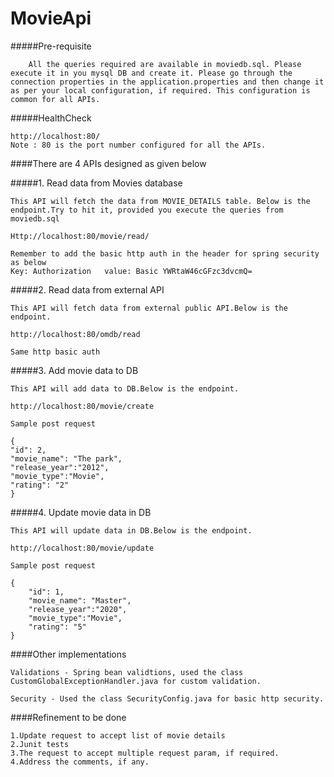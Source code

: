 # MovieApi

#####Pre-requisite

		All the queries required are available in moviedb.sql. Please execute it in you mysql DB and create it. Please go through the connection properties in the application.properties and then change it as per your local configuration, if required. This configuration is common for all APIs.
		
		
#####HealthCheck

	http://localhost:80/
	Note : 80 is the port number configured for all the APIs.

####There are 4 APIs designed as given below

#####1. Read data from Movies database 

	This API will fetch the data from MOVIE_DETAILS table. Below is the endpoint.Try to hit it, provided you execute the queries from moviedb.sql
	
	Http://localhost:80/movie/read/
	
	Remember to add the basic http auth in the header for spring security as below
	Key: Authorization   value: Basic YWRtaW46cGFzc3dvcmQ=
	
#####2. Read data from external API

	This API will fetch data from external public API.Below is the endpoint.
	
	http://localhost:80/omdb/read
	
	Same http basic auth 	
		
#####3. Add movie data to DB

	This API will add data to DB.Below is the endpoint.
	
	http://localhost:80/movie/create
	
	Sample post request
	
	{
    "id": 2,
	"movie_name": "The park",
	"release_year":"2012",
	"movie_type":"Movie",
    "rating": "2"
	}

#####4. Update movie data in DB

	This API will update data in DB.Below is the endpoint.
	
	http://localhost:80/movie/update
	
	Sample post request
	
	{
	    "id": 1,
		"movie_name": "Master",
		"release_year":"2020",
		"movie_type":"Movie",
	    "rating": "5"
	} 
####Other implementations

	Validations - Spring bean validtions, used the class CustomGlobalExceptionHandler.java for custom validation.
	
	Security - Used the class SecurityConfig.java for basic http security.
	
####Refinement to be done

	1.Update request to accept list of movie details
	2.Junit tests
	3.The request to accept multiple request param, if required.
	4.Address the comments, if any.
	